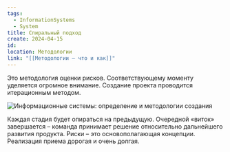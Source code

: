 ```yaml
---
tags:
  - InformationSystems
  - System
title: Спиральный подход
create: 2024-04-15
id: 
location: Методологии
link: "[[Методологии – что и как]]"
---
```

Это методология оценки рисков. Соответствующему моменту уделяется огромное внимание. Создание проекта проводится итерационным методом.

![Информационные системы: определение и методологии создания](https://lh5.googleusercontent.com/RHXKRbXmTaaZ07m3cxztT0G0W25_3gftGIjtBd4UxbnpyxJz4N1CXj5OhJ_lWahmyLJgmFYPYqfUzDD3zm8BHQ7cCTBV7UvmpAkj9b9810mvYPu-IcEbRoH19JjMTBKSKaha5ThHBMlQV-q6jXAqqbsCJAGIOedto5w2kGoxQdB7rUpWmtX1v5AL2i8MiyuTfsyL_5fOMQ)

Каждая стадия будет опираться на предыдущую. Очередной «виток» завершается – команда принимает решение относительно дальнейшего развития продукта. Риски – это основополагающая концепции. Реализация приема дорогая и очень долгая.